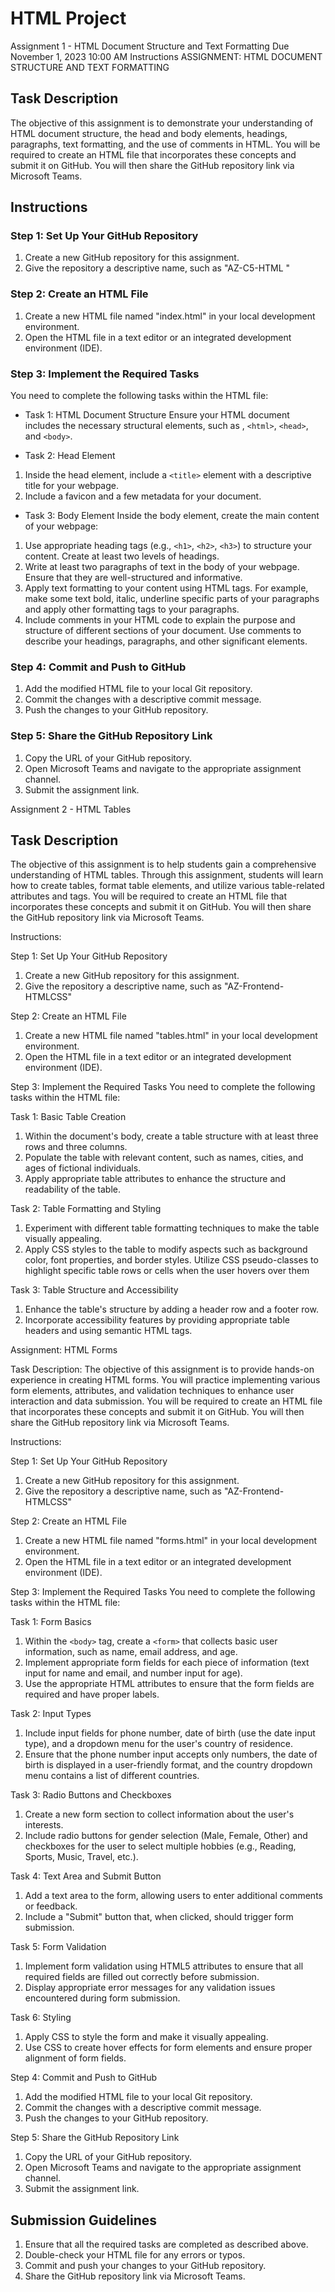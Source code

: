 # HTML Project

Assignment 1 - HTML Document Structure and Text Formatting
Due November 1, 2023 10:00 AM
Instructions
ASSIGNMENT: HTML DOCUMENT STRUCTURE AND TEXT FORMATTING

## Task Description

The objective of this assignment is to demonstrate your understanding of HTML document structure, the head and body elements, headings, paragraphs, text formatting, and the use of comments in HTML. You will be required to create an HTML file that incorporates these concepts and submit it on GitHub. You will then share the GitHub repository link via Microsoft Teams.

## Instructions

### Step 1: Set Up Your GitHub Repository

1. Create a new GitHub repository for this assignment.
2. Give the repository a descriptive name, such as "AZ-C5-HTML "

### Step 2: Create an HTML File

1. Create a new HTML file named "index.html" in your local development environment.
2. Open the HTML file in a text editor or an integrated development environment (IDE).

### Step 3: Implement the Required Tasks

You need to complete the following tasks within the HTML file:

- Task 1: HTML Document Structure
Ensure your HTML document includes the necessary structural elements, such as <!DOCTYPE html>, `<html>`, `<head>`, and `<body>`.

- Task 2: Head Element

1. Inside the head element, include a `<title>` element with a descriptive title for your webpage.
2. Include a favicon and a few metadata for your document.

- Task 3: Body Element
Inside the body element, create the main content of your webpage:

1. Use appropriate heading tags (e.g., `<h1>`, `<h2>`, `<h3>`) to structure your content. Create at least two levels of headings.
2. Write at least two paragraphs of text in the body of your webpage. Ensure that they are well-structured and informative.
3. Apply text formatting to your content using HTML tags. For example, make some text bold, italic, underline specific parts of your paragraphs and apply other formatting tags to your paragraphs.
4. Include comments in your HTML code to explain the purpose and structure of different sections of your document. Use comments to describe your headings, paragraphs, and other significant elements.

### Step 4: Commit and Push to GitHub

1. Add the modified HTML file to your local Git repository.
2. Commit the changes with a descriptive commit message.
3. Push the changes to your GitHub repository.

### Step 5: Share the GitHub Repository Link

1. Copy the URL of your GitHub repository.
2. Open Microsoft Teams and navigate to the appropriate assignment channel.
3. Submit the assignment link.

Assignment 2 - HTML Tables

## Task Description

The objective of this assignment is to help students gain a comprehensive understanding of HTML tables. Through this assignment, students will learn how to create tables, format table elements, and utilize various table-related attributes and tags. You will be required to create an HTML file that incorporates these concepts and submit it on GitHub. You will then share the GitHub repository link via Microsoft Teams.

Instructions:

Step 1: Set Up Your GitHub Repository

1. Create a new GitHub repository for this assignment.
2. Give the repository a descriptive name, such as "AZ-Frontend-HTMLCSS"

Step 2: Create an HTML File

1. Create a new HTML file named "tables.html" in your local development environment.
2. Open the HTML file in a text editor or an integrated development environment (IDE).

Step 3: Implement the Required Tasks
You need to complete the following tasks within the HTML file:

Task 1: Basic Table Creation

1. Within the document's body, create a table structure with at least three rows and three columns.
2. Populate the table with relevant content, such as names, cities, and ages of fictional individuals.
3. Apply appropriate table attributes to enhance the structure and readability of the table.

Task 2: Table Formatting and Styling

1. Experiment with different table formatting techniques to make the table visually appealing.
2. Apply CSS styles to the table to modify aspects such as background color, font properties, and border styles. Utilize CSS pseudo-classes to highlight specific table rows or cells when the user hovers over them

Task 3: Table Structure and Accessibility

1. Enhance the table's structure by adding a header row and a footer row.
2. Incorporate accessibility features by providing appropriate table headers and using semantic HTML tags.

Assignment: HTML Forms

Task Description:
The objective of this assignment is to provide hands-on experience in creating HTML forms. You will practice implementing various form elements, attributes, and validation techniques to enhance user interaction and data submission. You will be required to create an HTML file that incorporates these concepts and submit it on GitHub. You will then share the GitHub repository link via Microsoft Teams.

Instructions:

Step 1: Set Up Your GitHub Repository

1. Create a new GitHub repository for this assignment.
2. Give the repository a descriptive name, such as "AZ-Frontend-HTMLCSS"

Step 2: Create an HTML File

1. Create a new HTML file named "forms.html" in your local development environment.
2. Open the HTML file in a text editor or an integrated development environment (IDE).

Step 3: Implement the Required Tasks
You need to complete the following tasks within the HTML file:

Task 1: Form Basics

1. Within the `<body>` tag, create a `<form>` that collects basic user information, such as name, email address, and age.
2. Implement appropriate form fields for each piece of information (text input for name and email, and number input for age).
3. Use the appropriate HTML attributes to ensure that the form fields are required and have proper labels.

Task 2: Input Types

1. Include input fields for phone number, date of birth (use the date input type), and a dropdown menu for the user's country of residence.
2. Ensure that the phone number input accepts only numbers, the date of birth is displayed in a user-friendly format, and the country dropdown menu contains a list of different countries.

Task 3: Radio Buttons and Checkboxes

1. Create a new form section to collect information about the user's interests.
2. Include radio buttons for gender selection (Male, Female, Other) and checkboxes for the user to select multiple hobbies (e.g., Reading, Sports, Music, Travel, etc.).

Task 4: Text Area and Submit Button

1. Add a text area to the form, allowing users to enter additional comments or feedback.
2. Include a "Submit" button that, when clicked, should trigger form submission.

Task 5: Form Validation

1. Implement form validation using HTML5 attributes to ensure that all required fields are filled out correctly before submission.
2. Display appropriate error messages for any validation issues encountered during form submission.

Task 6: Styling

1. Apply CSS to style the form and make it visually appealing.
2. Use CSS to create hover effects for form elements and ensure proper alignment of form fields.

Step 4: Commit and Push to GitHub

1. Add the modified HTML file to your local Git repository.
2. Commit the changes with a descriptive commit message.
3. Push the changes to your GitHub repository.

Step 5: Share the GitHub Repository Link

1. Copy the URL of your GitHub repository.
2. Open Microsoft Teams and navigate to the appropriate assignment channel.
3. Submit the assignment link.

## Submission Guidelines

1. Ensure that all the required tasks are completed as described above.
2. Double-check your HTML file for any errors or typos.
3. Commit and push your changes to your GitHub repository.
4. Share the GitHub repository link via Microsoft Teams.
